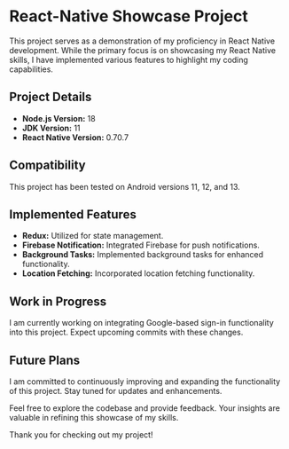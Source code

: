# React-Native Showcase Project

This project serves as a demonstration of my proficiency in React Native development. While the primary focus is on showcasing my React Native skills, I have implemented various features to highlight my coding capabilities.

## Project Details
- **Node.js Version:** 18
- **JDK Version:** 11
- **React Native Version:** 0.70.7

## Compatibility
This project has been tested on Android versions 11, 12, and 13.

## Implemented Features
- **Redux:** Utilized for state management.
- **Firebase Notification:** Integrated Firebase for push notifications.
- **Background Tasks:** Implemented background tasks for enhanced functionality.
- **Location Fetching:** Incorporated location fetching functionality.

## Work in Progress
I am currently working on integrating Google-based sign-in functionality into this project. Expect upcoming commits with these changes.

## Future Plans
I am committed to continuously improving and expanding the functionality of this project. Stay tuned for updates and enhancements.

Feel free to explore the codebase and provide feedback. Your insights are valuable in refining this showcase of my skills.

Thank you for checking out my project!

